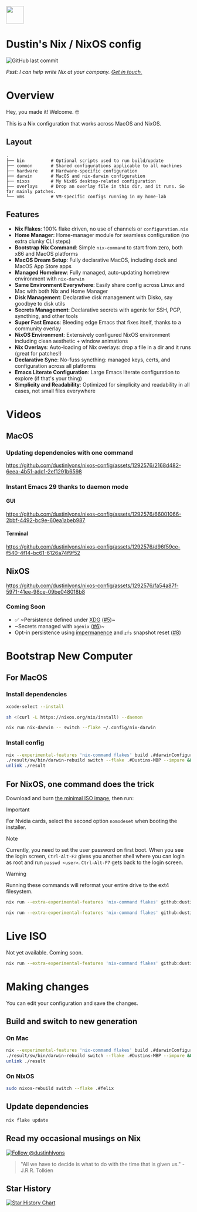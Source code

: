 <img src="https://user-images.githubusercontent.com/1292576/190241835-41469235-f65d-4d4b-9760-372cdff7a70f.png" width="48">

# Dustin's Nix / NixOS config
![GitHub last commit](https://img.shields.io/github/last-commit/dustinlyons/nixos-config?style=plastic)

_Psst: I can help write Nix at your company. <a href="https://twitter.com/dustinhlyons">Get in touch.</a>_
# Overview
Hey, you made it! Welcome. 🤓 

This is a Nix configuration that works across MacOS and NixOS.

## Layout
```
.
├── bin          # Optional scripts used to run build/update
├── common       # Shared configurations applicable to all machines
├── hardware     # Hardware-specific configuration
├── darwin       # MacOS and nix-darwin configuration
├── nixos        # My NixOS desktop-related configuration
├── overlays     # Drop an overlay file in this dir, and it runs. So far mainly patches.
└── vms          # VM-specific configs running in my home-lab
```

## Features
- **Nix Flakes**: 100% flake driven, no use of channels or `configuration.nix`
- **Home Manager**: Home-manager module for seamless configuration (no extra clunky CLI steps)
- **Bootstrap Nix Command**: Simple `nix-command` to start from zero, both x86 and MacOS platforms
- **MacOS Dream Setup**: Fully declarative MacOS, including dock and MacOS App Store apps
- **Managed Homebrew**: Fully managed, auto-updating homebrew environment with `nix-darwin`
- **Same Environment Everywhere**: Easily share config across Linux and Mac with both Nix and Home Manager
- **Disk Management**: Declarative disk management with Disko, say goodbye to disk utils
- **Secrets Management**: Declarative secrets with agenix for SSH, PGP, syncthing, and other tools
- **Super Fast Emacs**: Bleeding edge Emacs that fixes itself, thanks to a community overlay
- **NixOS Environment**: Extensively configured NixOS environment including clean aesthetic + window animations
- **Nix Overlays**: Auto-loading of Nix overlays: drop a file in a dir and it runs (great for patches!)
- **Declarative Sync**: No-fuss syncthing: managed keys, certs, and configuration across all platforms
- **Emacs Literate Configuration**: Large Emacs literate configuration to explore (if that's your thing)
- **Simplicity and Readability**: Optimized for simplicity and readability in all cases, not small files everywhere

# Videos 
## MacOS
### Updating dependencies with one command
https://github.com/dustinlyons/nixos-config/assets/1292576/2168d482-6eea-4b51-adc1-2ef1291b6598

### Instant Emacs 29 thanks to daemon mode
#### GUI
https://github.com/dustinlyons/nixos-config/assets/1292576/66001066-2bbf-4492-bc9e-60ea1abeb987

#### Terminal
https://github.com/dustinlyons/nixos-config/assets/1292576/d96f59ce-f540-4f14-bc61-6126a74f9f52

## NixOS
https://github.com/dustinlyons/nixos-config/assets/1292576/fa54a87f-5971-41ee-98ce-09be048018b8

### Coming Soon
* ✅ ~Persistence defined under [XDG](https://specifications.freedesktop.org/basedir-spec/basedir-spec-latest.html) ([#5](https://github.com/dustinlyons/nixos-config/issues/5))~
* ~Secrets managed with `agenix` ([#6](https://github.com/dustinlyons/nixos-config/issues/6))~
* Opt-in persistence using [impermanence](https://github.com/nix-community/impermanence) and `zfs` snapshot reset ([#8](https://github.com/dustinlyons/nixos-config/issues/8))

# Bootstrap New Computer

## For MacOS
### Install dependencies
```sh
xcode-select --install
```
```sh
sh <(curl -L https://nixos.org/nix/install) --daemon
```
```sh
nix run nix-darwin -- switch --flake ~/.config/nix-darwin
```
### Install config
```sh
nix --experimental-features 'nix-command flakes' build .#darwinConfigurations.Dustins-MBP.system --impure && \
./result/sw/bin/darwin-rebuild switch --flake .#Dustins-MBP --impure && \
unlink ./result
```

## For NixOS, one command does the trick
Download and burn [the minimal ISO image](https://nixos.org/download.html), then run:

> [!IMPORTANT]
> For Nvidia cards, select the second option `nomodeset` when booting the installer.

> [!NOTE]
> Currently, you need to set the user password on first boot. When you see the login screen, `Ctrl-Alt-F2` gives you another shell where you can login as root and run `passwd <user>`. `Ctrl-Alt-F7` gets back to the login screen.

> [!WARNING]
> Running these commands will reformat your entire drive to the ext4 filesystem.

```sh
nix run --extra-experimental-features 'nix-command flakes' github:dustinlyons/nixos-config#secrets
```
```sh
nix run --extra-experimental-features 'nix-command flakes' github:dustinlyons/nixos-config#install
```

# Live ISO
Not yet available. Coming soon.

```sh
nix run --extra-experimental-features 'nix-command flakes' github:dustinlyons/nixos-config#live
```

# Making changes
You can edit your configuration and save the changes.

## Build and switch to new generation
### On Mac
```sh
nix --experimental-features 'nix-command flakes' build .#darwinConfigurations.Dustins-MBP.system --impure && \
./result/sw/bin/darwin-rebuild switch --flake .#Dustins-MBP --impure && \
unlink ./result
```
### On NixOS
```sh
sudo nixos-rebuild switch --flake .#felix
```
## Update dependencies
```sh
nix flake update
```

## Read my occasional musings on Nix
[![Follow @dustinhlyons](https://github.com/dustinlyons/dustinlyons/assets/1292576/3d214b95-6c93-4967-8c72-862fa494e664)](https://www.twitter.com/dustinhlyons)

> "All we have to decide is what to do with the time that is given us." - J.R.R. Tolkien

## Star History

[![Star History Chart](https://api.star-history.com/svg?repos=dustinlyons/nixos-config&type=Date)](https://star-history.com/#dustinlyons/nixos-config&Date)
